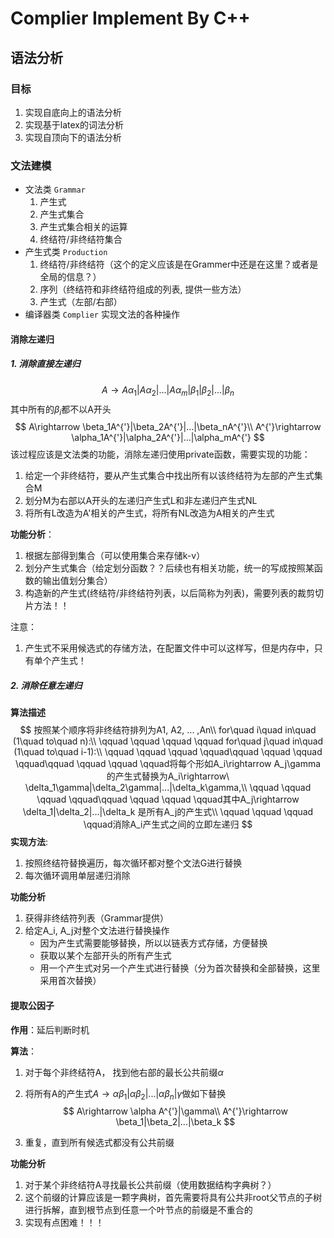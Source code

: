 # Complier Implement By C++

## 语法分析

### 目标

1. 实现自底向上的语法分析
2. 实现基于latex的词法分析
3. 实现自顶向下的语法分析

### 文法建模

* 文法类 `Grammar`
  1. 产生式
  2. 产生式集合
  3. 产生式集合相关的运算
  4. 终结符/非终结符集合
* 产生式类 `Production`
  1. 终结符/非终结符（这个的定义应该是在Grammer中还是在这里？或者是全局的信息？）
  2. 序列（终结符和非终结符组成的列表, 提供一些方法）
  3. 产生式（左部/右部）
* 编译器类 `Complier` 实现文法的各种操作

#### 消除左递归

##### 1. 消除直接左递归

$$
A\rightarrow A\alpha_1|A\alpha_2|...|A\alpha_m|\beta_1|\beta_2|...|\beta_n
$$
其中所有的$\beta_i$都不以A开头
$$
A\rightarrow \beta_1A^{'}|\beta_2A^{'}|...|\beta_nA^{'}\\
A^{'}\rightarrow \alpha_1A^{'}|\alpha_2A^{'}|...|\alpha_mA^{'}
$$
该过程应该是文法类的功能，消除左递归使用private函数，需要实现的功能：

1. 给定一个非终结符，要从产生式集合中找出所有以该终结符为左部的产生式集合M
2. 划分M为右部以A开头的左递归产生式L和非左递归产生式NL
3. 将所有L改造为A'相关的产生式，将所有NL改造为A相关的产生式

**功能分析**：

1. 根据左部得到集合（可以使用集合来存储k-v）
2. 划分产生式集合（给定划分函数？？后续也有相关功能，统一的写成按照某函数的输出值划分集合）
3. 构造新的产生式(终结符/非终结符列表，以后简称为列表)，需要列表的裁剪切片方法！！

注意：

1. 产生式不采用候选式的存储方法，在配置文件中可以这样写，但是内存中，只有单个产生式！

##### 2. 消除任意左递归

**算法描述**
$$
按照某个顺序将非终结符排列为A1, A2, ... ,An\\
for\quad i\quad in\quad (1\quad to\quad n):\\
\qquad \qquad \qquad \qquad for\quad j\quad in\quad (1\quad to\quad i-1):\\
\qquad \qquad \qquad \qquad\qquad \qquad \qquad \qquad\qquad \qquad \qquad \qquad将每个形如A_i\rightarrow A_j\gamma 的产生式替换为A_i\rightarrow\ \delta_1\gamma|\delta_2\gamma|...|\delta_k\gamma,\\
\qquad \qquad \qquad \qquad\qquad \qquad \qquad \qquad其中A_j\rightarrow \delta_1|\delta_2|...|\delta_k 是所有A_j的产生式\\
\qquad \qquad \qquad \qquad消除A_i产生式之间的立即左递归
$$
**实现方法**:

1. 按照终结符替换遍历，每次循环都对整个文法G进行替换
2. 每次循环调用单层递归消除

**功能分析**

1. 获得非终结符列表（Grammar提供）
2. 给定A_i, A_j对整个文法进行替换操作
   * 因为产生式需要能够替换，所以以链表方式存储，方便替换
   * 获取以某个左部开头的所有产生式
   * 用一个产生式对另一个产生式进行替换（分为首次替换和全部替换，这里采用首次替换）



#### 提取公因子

**作用**：延后判断时机

**算法**：

1. 对于每个非终结符A， 找到他右部的最长公共前缀$\alpha$

2. 将所有A的产生式$A\rightarrow \alpha\beta_1|\alpha\beta_2|...|\alpha\beta_n|\gamma$做如下替换
   $$
   A\rightarrow \alpha A^{'}|\gamma\\
   A^{'}\rightarrow \beta_1|\beta_2|...|\beta_k
   $$

3. 重复，直到所有候选式都没有公共前缀

**功能分析**

1. 对于某个非终结符A寻找最长公共前缀（使用数据结构字典树？）
2. 这个前缀的计算应该是一颗字典树，首先需要将具有公共非root父节点的子树进行拆解，直到根节点到任意一个叶节点的前缀是不重合的
3. 实现有点困难！！！